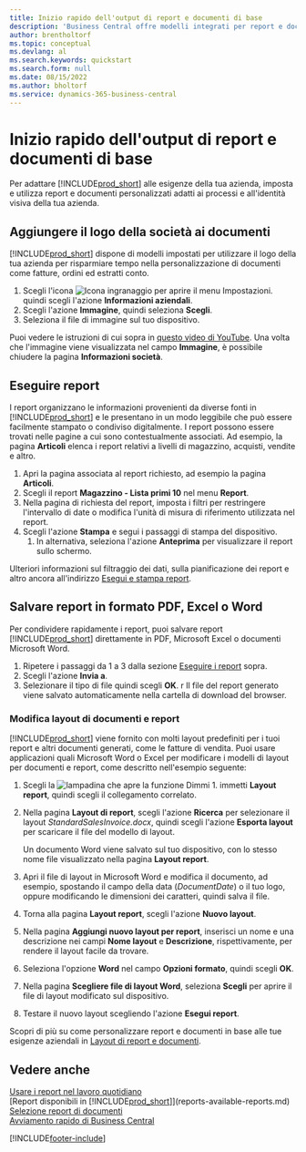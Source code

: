 ```yaml
---
title: Inizio rapido dell'output di report e documenti di base
description: 'Business Central offre modelli integrati per report e documenti, con molte opzioni di personalizzazione per adattarli alle esigenze della tua azienda.'
author: brentholtorf
ms.topic: conceptual
ms.devlang: al
ms.search.keywords: quickstart
ms.search.form: null
ms.date: 08/15/2022
ms.author: bholtorf
ms.service: dynamics-365-business-central
---
```


# Inizio rapido dell'output di report e documenti di base

Per adattare [!INCLUDE[prod_short](includes/prod_short.md)] alle esigenze della tua azienda, imposta e utilizza report e documenti personalizzati adatti ai processi e all'identità visiva della tua azienda.

## Aggiungere il logo della società ai documenti

[!INCLUDE[prod_short](includes/prod_short.md)] dispone di modelli impostati per utilizzare il logo della tua azienda per risparmiare tempo nella personalizzazione di documenti come fatture, ordini ed estratti conto.

1. Scegli l'icona ![Icona ingranaggio per aprire il menu Impostazioni.](media/ui-experience/settings_icon_small.png) quindi scegli l'azione **Informazioni aziendali**.
2. Scegli l'azione **Immagine**, quindi seleziona **Scegli**.
3. Seleziona il file di immagine sul tuo dispositivo.

Puoi vedere le istruzioni di cui sopra in [questo video di YouTube](https://www.youtube.com/watch?v=AatXbKF1NGg). Una volta che l'immagine viene visualizzata nel campo **Immagine**, è possibile chiudere la pagina **Informazioni società**.

## Eseguire report

I report organizzano le informazioni provenienti da diverse fonti in [!INCLUDE[prod_short](includes/prod_short.md)] e le presentano in un modo leggibile che può essere facilmente stampato o condiviso digitalmente. I report possono essere trovati nelle pagine a cui sono contestualmente associati. Ad esempio, la pagina **Articoli** elenca i report relativi a livelli di magazzino, acquisti, vendite e altro.

1. Apri la pagina associata al report richiesto, ad esempio la pagina **Articoli**.
2. Scegli il report **Magazzino - Lista primi 10** nel menu **Report**.
3. Nella pagina di richiesta del report, imposta i filtri per restringere l'intervallo di date o modifica l'unità di misura di riferimento utilizzata nel report.
4. Scegli l'azione **Stampa** e segui i passaggi di stampa del dispositivo.
    1. In alternativa, seleziona l'azione **Anteprima** per visualizzare il report sullo schermo.

Ulteriori informazioni sul filtraggio dei dati, sulla pianificazione dei report e altro ancora all'indirizzo [Esegui e stampa report](ui-work-report.md).

## Salvare report in formato PDF, Excel o Word

Per condividere rapidamente i report, puoi salvare report [!INCLUDE[prod_short](includes/prod_short.md)] direttamente in PDF, Microsoft Excel o documenti Microsoft Word.

1. Ripetere i passaggi da 1 a 3 dalla sezione [Eseguire i report](#run-reports) sopra.
2. Scegli l'azione **Invia a**.
3. Selezionare il tipo di file quindi scegli **OK**.
r Il file del report generato viene salvato automaticamente nella cartella di download del browser.

### Modifica layout di documenti e report

[!INCLUDE[prod_short](includes/prod_short.md)] viene fornito con molti layout predefiniti per i tuoi report e altri documenti generati, come le fatture di vendita. Puoi usare applicazioni quali Microsoft Word o Excel per modificare i modelli di layout per documenti e report, come descritto nell'esempio seguente:

1. Scegli la ![lampadina che apre la funzione Dimmi 1](media/ui-search/search_small.png "Dimmi cosa vuoi fare"). immetti **Layout report**, quindi scegli il collegamento correlato.
2. Nella pagina **Layout di report**, scegli l'azione **Ricerca** per selezionare il layout *StandardSalesInvoice.docx*, quindi scegli l'azione **Esporta layout** per scaricare il file del modello di layout.

    Un documento Word viene salvato sul tuo dispositivo, con lo stesso nome file visualizzato nella pagina **Layout report**.
3. Apri il file di layout in Microsoft Word e modifica il documento, ad esempio, spostando il campo della data (*DocumentDate*) o il tuo logo, oppure modificando le dimensioni dei caratteri, quindi salva il file.
4. Torna alla pagina **Layout report**, scegli l'azione **Nuovo layout**.
5. Nella pagina **Aggiungi nuovo layout per report**, inserisci un nome e una descrizione nei campi **Nome layout** e **Descrizione**, rispettivamente, per rendere il layout facile da trovare.
6. Seleziona l'opzione **Word** nel campo **Opzioni formato**, quindi scegli **OK**.
7. Nella pagina **Scegliere file di layout Word**, seleziona **Scegli** per aprire il file di layout modificato sul dispositivo.
8. Testare il nuovo layout scegliendo l'azione **Esegui report**.

Scopri di più su come personalizzare report e documenti in base alle tue esigenze aziendali in [Layout di report e documenti](ui-manage-report-layouts.md).

## Vedere anche

[Usare i report nel lavoro quotidiano](reports-use-reports.md)  
[Report disponibili in [!INCLUDE[prod_short](includes/prod_short.md)]](reports-available-reports.md)  
[Selezione report di documenti](across-report-selections.md)  
[Avviamento rapido di Business Central](quick-start-business-central.md)  

[!INCLUDE[footer-include](includes/footer-banner.md)]
